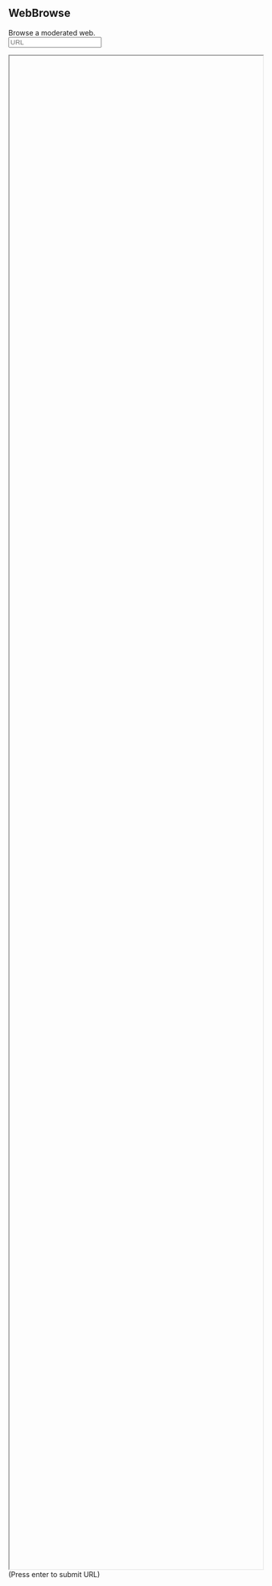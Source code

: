 ## WebBrowse
Browse a moderated web.  
<input type="text" placeholder="URL" onkeydown="if (event.keyCode === 13){document.querySelector('#i').src = `/files/websites/${this.value}`}">
<iframe src="about:blank" id="i" style="width:100%;height:75vh;display:block;"></iframe>
(Press enter to submit URL)

